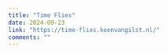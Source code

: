 ```yaml
---
title: "Time Flies"
date: 2024-09-23
link: "https://time-flies.koenvangilst.nl/"
comments: ""
---
```


